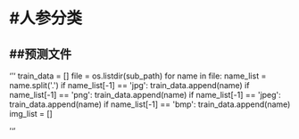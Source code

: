 #人参分类
======================
##预测文件
----------------------
‘’‘
train_data = []
    file = os.listdir(sub_path)
    for name in file:
        name_list = name.split('.')
        if name_list[-1] == 'jpg':
            train_data.append(name)
        if name_list[-1] == 'png':
            train_data.append(name)
        if name_list[-1] == 'jpeg':
            train_data.append(name)
        if name_list[-1] == 'bmp':
            train_data.append(name)
    img_list = []

’‘’
